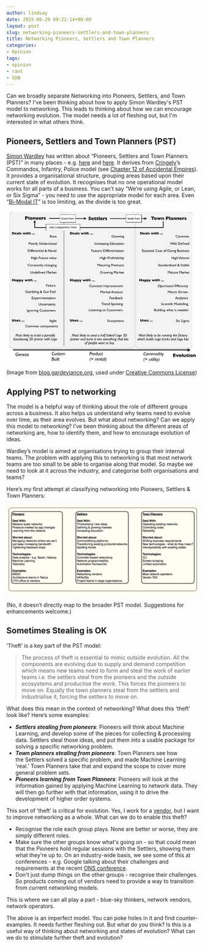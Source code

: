 ```yaml
---
author: lindsay
date: 2015-06-29 09:21:14+00:00
layout: post
slug: networking-pioneers-settlers-and-town-planners
title: Networking Pioneers, Settlers and Town Planners
categories:
- Opinion
tags:
- opinion
- rant
- SDN
---
```


Can we broadly separate Networking into Pioneers, Settlers, and Town Planners? I've been thinking about how to apply Simon Wardley's PST model to networking. This leads to thinking about how we can encourage networking evolution. The model needs a lot of fleshing out, but I'm interested in what others think.

## Pioneers, Settlers and Town Planners (PST)

[Simon Wardley](https://twitter.com/swardley) has written about “Pioneers, Settlers and Town Planners (PST)” in many places - e.g. [here](http://blog.gardeviance.org/2015/04/the-only-structure-youll-ever-need.html) and [here](http://blog.gardeviance.org/2012/06/pioneers-settlers-and-town-planners.html). It derives from [Cringely](http://www.cringely.com)’s Commandos, Infantry, Police model (see [Chapter 12 of Accidental Empires](http://www.cringely.com/2013/03/18/accidental-empires-chapter-12-on-the-beach/)). It provides a organisational structure, grouping areas based upon their current state of evolution. It recognises that no one operational model works for all parts of a business. You can’t say “We’re using Agile, or Lean, or Six Sigma” - you need to use the appropriate model for each area. Even “[Bi-Modal IT](http://blogs.gartner.com/lydia_leong/2014/08/25/bimodal-it-vmworld-and-the-future-of-vmware/)” is too limiting, as the divide is too great.

[![Screen Shot 2013-03-20 at 16.50.22](/assets/2015/06/Screen-Shot-2013-03-20-at-16.50.22.png)](/assets/2015/06/Screen-Shot-2013-03-20-at-16.50.22.png)

(Image from [blog.gardeviance.org](http://blog.gardeviance.org/2012/06/pioneers-settlers-and-town-planners.html), used under [Creative Commons License](http://creativecommons.org/licenses/by-sa/3.0/))


## Applying PST to networking

The model is a helpful way of thinking about the role of different groups across a business. It also helps us understand why teams need to evolve over time, as their area evolves. But what about networking? Can we apply this model to networking? I’ve been thinking about the different areas of networking are, how to identify them, and how to encourage evolution of ideas.

Wardley’s model is aimed at organisations trying to group their internal teams. The problem with applying this to networking is that most network teams are too small to be able to organise along that model. So maybe we need to look at it across the industry, and categorise both organisations and teams?

Here’s my first attempt at classifying networking into Pioneers, Settlers & Town Planners:

[![](/assets/2015/06/nw_pst.png)](/assets/2015/06/nw_pst.png)

(No, it doesn’t directly map to the broader PST model. Suggestions for enhancements welcome.)


## Sometimes Stealing is OK

‘Theft’ is a key part of the PST model:

> The process of theft is essential to mimic outside evolution. All the components are evolving due to supply and demand competition which means new teams need to form and steal the work of earlier teams i.e. the settlers steal from the pioneers and the outside ecosystems and productise the work. This forces the pioneers to move on. Equally the town planners steal from the settlers and industrialise it, forcing the settlers to move on.

What does this mean in the context of networking? What does this ‘theft’ look like? Here’s some examples:


  * **_Settlers stealing from pioneers_**: Pioneers will think about Machine Learning, and develop some of the pieces for collecting & processing data. Settlers steal those ideas, and put them into a usable package for solving a specific networking problem.
  * **_Town planners stealing from pioneers_**: Town Planners see how the Settlers solved a specific problem, and made Machine Learning 'real.' Town Planners take that and expand the scope to cover more general problem sets.
  * **_Pioneers learning from Town Planners_**: Pioneers will look at the information gained by applying Machine Learning to network data. They will then go further with that information, using it to drive the development of higher order systems.

This sort of ‘theft’ is critical for evolution. Yes, I work for a [vendor](http://www.brocade.com), but I want to improve networking as a whole. What can we do to enable this theft?

  * Recognise the role each group plays. None are better or worse, they are simply different roles.
  * Make sure the other groups know what's going on - so that could mean that the Pioneers hold regular sessions with the Settlers, showing them what they're up to. On an industry-wide basis, we see some of this at conferences - e.g. Google talking about their challenges and requirements at the recent [ONS conference](http://opennetsummit.org).
  * Don't just dump things on the other groups - recognise their challenges. So products coming out of vendors need to provide a way to transition from current networking models.

This is where we can all play a part - blue-sky thinkers, network vendors, network operators.

The above is an imperfect model. You can poke holes in it and find counter-examples. It needs further fleshing out. But what do you think? Is this is a useful way of thinking about networking and states of evolution? What can we do to stimulate further theft and evolution?
